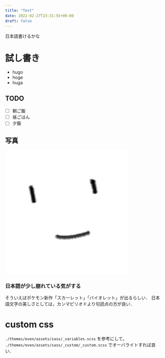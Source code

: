 ```yaml
---
title: "Test"
date: 2022-02-27T23:31:55+09:00
draft: false
---
```


日本語書けるかな

# 試し書き

- hugo
- hoge
- huga

## TODO

- [ ] 朝ご飯
- [ ] 昼ごはん
- [ ] 夕飯

## 写真

![スタバ](img/poker_faced.png)

### 日本語が少し崩れている気がする

そういえばポケモン新作「スカーレット」「バイオレット」が出るらしい．
日本語文字の美しさとしては，カンマピリオドより句読点の方が良い．

# custom css

`./themes/even/assets/sass/_variables.scss`
を参考にして，
`./themes/even/assets/sass/_custom/_custom.scss`
でオーバライトすれば良い．
